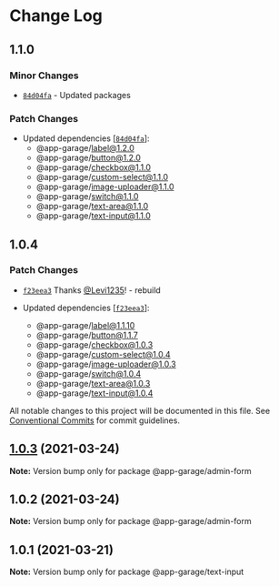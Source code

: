 # Change Log

## 1.1.0

### Minor Changes

- [`84d04fa`](https://github.com/electronic33/ag-ui-react/commit/84d04fa51dbf206cc4b2713796baeb2efbf54381) - Updated packages

### Patch Changes

- Updated dependencies [[`84d04fa`](https://github.com/electronic33/ag-ui-react/commit/84d04fa51dbf206cc4b2713796baeb2efbf54381)]:
  - @app-garage/label@1.2.0
  - @app-garage/button@1.2.0
  - @app-garage/checkbox@1.1.0
  - @app-garage/custom-select@1.1.0
  - @app-garage/image-uploader@1.1.0
  - @app-garage/switch@1.1.0
  - @app-garage/text-area@1.1.0
  - @app-garage/text-input@1.1.0

## 1.0.4

### Patch Changes

- [`f23eea3`](https://github.com/electronic33/ag-ui-react/commit/f23eea3ad84886203be361f5c781cb97237b19c0) Thanks [@Levi1235](https://github.com/Levi1235)! - rebuild

- Updated dependencies [[`f23eea3`](https://github.com/electronic33/ag-ui-react/commit/f23eea3ad84886203be361f5c781cb97237b19c0)]:
  - @app-garage/label@1.1.10
  - @app-garage/button@1.1.7
  - @app-garage/checkbox@1.0.3
  - @app-garage/custom-select@1.0.4
  - @app-garage/image-uploader@1.0.3
  - @app-garage/switch@1.0.4
  - @app-garage/text-area@1.0.3
  - @app-garage/text-input@1.0.4

All notable changes to this project will be documented in this file.
See [Conventional Commits](https://conventionalcommits.org) for commit guidelines.

## [1.0.3](https://github.com/electronic33/ag-ui-react/compare/@app-garage/admin-form@1.0.2...@app-garage/admin-form@1.0.3) (2021-03-24)

**Note:** Version bump only for package @app-garage/admin-form

## 1.0.2 (2021-03-24)

**Note:** Version bump only for package @app-garage/admin-form

## 1.0.1 (2021-03-21)

**Note:** Version bump only for package @app-garage/text-input
